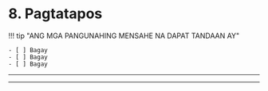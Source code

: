 <!--
CO_OP_TRANSLATOR_METADATA:
{
  "original_hash": "ef7f514ede16a170411752b56bedaa5a",
  "translation_date": "2025-09-24T23:35:03+00:00",
  "source_file": "workshop/docs/instructions/7-Wrap-up.md",
  "language_code": "tl"
}
-->
# 8. Pagtatapos

!!! tip "ANG MGA PANGUNAHING MENSAHE NA DAPAT TANDAAN AY"

    - [ ] Bagay
    - [ ] Bagay
    - [ ] Bagay

---

---

